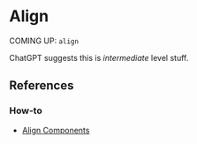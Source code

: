 # Align

COMING UP: `align`

ChatGPT suggests this is *intermediate* level stuff.

## References

### How-to

- [Align Components](../../how_to/layout/align.html)

